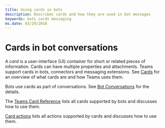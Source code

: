 ```yaml
---
title: Using cards in bots
description: Describes cards and how they are used in bot messages
keywords: bots cards messaging
ms.date: 03/29/2018
---
```

# Cards in bot conversations

A *card* is a user-interface (UI) container for short or related pieces of information. Cards can have multiple properties and attachments. Teams support cards in bots, connectors and messaging extensions. See [Cards](~/concepts/cards/cards) for an overview of what cards are and how Teams uses them.

Bots use cards as part of conversations. See [Bot Conversations](~/concepts/bots/bot-conversations/bots-conversations) for the details.

The [Teams Card Reference](~/concepts/cards/cards-reference) lists all cards supported by bots and discusses how to use them.

[Card actions](~/concepts/cards/cards-actions) lists all actions supported by cards and discusses how to use them.